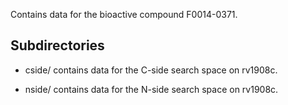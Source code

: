 Contains data for the bioactive compound F0014-0371.

## Subdirectories

- cside/ contains data for the C-side search space on rv1908c.

- nside/ contains data for the N-side search space on rv1908c.

